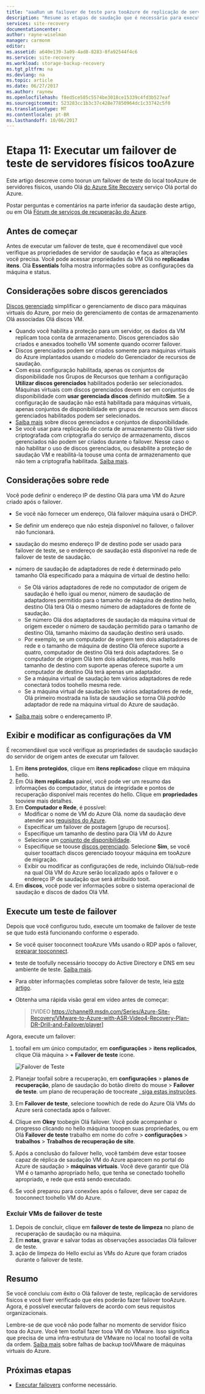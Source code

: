 ```yaml
---
title: "aaaRun um failover de teste para tooAzure de replicação de servidor físico com o Azure Site Recovery | Microsoft Docs"
description: "Resume as etapas de saudação que é necessário para executar um failover de teste [replicando tooAzure usando o serviço do Azure Site Recovery Olá servidores físicos."
services: site-recovery
documentationcenter: 
author: rayne-wiselman
manager: carmonm
editor: 
ms.assetid: a640e139-3a09-4ad8-8283-8fa92544f4c6
ms.service: site-recovery
ms.workload: storage-backup-recovery
ms.tgt_pltfrm: na
ms.devlang: na
ms.topic: article
ms.date: 06/27/2017
ms.author: raynew
ms.openlocfilehash: f8ed5ce585c5574be3018ce15339c4fd3b527eaf
ms.sourcegitcommit: 523283cc1b3c37c428e77850964dc1c33742c5f0
ms.translationtype: MT
ms.contentlocale: pt-BR
ms.lasthandoff: 10/06/2017
---
```

# <a name="step-11-run-a-test-failover-of-physical-servers-tooazure"></a>Etapa 11: Executar um failover de teste de servidores físicos tooAzure

Este artigo descreve como toorun um failover de teste do local tooAzure de servidores físicos, usando Olá [do Azure Site Recovery](site-recovery-overview.md) serviço Olá portal do Azure.

Postar perguntas e comentários na parte inferior da saudação deste artigo, ou em Olá [Fórum de serviços de recuperação do Azure](https://social.msdn.microsoft.com/forums/azure/home?forum=hypervrecovmgr).


## <a name="before-you-start"></a>Antes de começar

Antes de executar um failover de teste, que é recomendável que você verifique as propriedades de servidor de saudação e faça as alterações você precisa. Você pode acessar propriedades da VM Olá no **replicadas itens**. Olá **Essentials** folha mostra informações sobre as configurações da máquina e status.

## <a name="managed-disk-considerations"></a>Considerações sobre discos gerenciados

[Discos gerenciado](../virtual-machines/windows/managed-disks-overview.md) simplificar o gerenciamento de disco para máquinas virtuais do Azure, por meio do gerenciamento de contas de armazenamento Olá associadas Olá discos VM. 

- Quando você habilita a proteção para um servidor, os dados da VM replicam tooa conta de armazenamento. Discos gerenciados são criados e anexados toohello VM somente quando ocorrer failover.
- Discos gerenciados podem ser criados somente para máquinas virtuais do Azure implantados usando o modelo do Gerenciador de recursos de saudação.  
- Com essa configuração habilitada, apenas os conjuntos de disponibilidade nos Grupos de Recursos que tenham a configuração **Utilizar discos gerenciados** habilitados poderão ser selecionados. Máquinas virtuais com discos gerenciados devem ser em conjuntos de disponibilidade com **usar gerenciada discos** definido muito**Sim**. Se a configuração de saudação não está habilitada para máquinas virtuais, apenas conjuntos de disponibilidade em grupos de recursos sem discos gerenciados habilitados podem ser selecionados.
- [Saiba mais](https://docs.microsoft.com/azure/virtual-machines/windows/manage-availability#use-managed-disks-for-vms-in-an-availability-set) sobre discos gerenciados e conjuntos de disponibilidade.
- Se você usar para replicação de conta de armazenamento Olá tiver sido criptografada com criptografia do serviço de armazenamento, discos gerenciados não podem ser criados durante o failover. Nesse caso o não habilitar o uso de discos gerenciados, ou desabilite a proteção de saudação VM e reabilitá-la toouse uma conta de armazenamento que não tem a criptografia habilitada. [Saiba mais](https://docs.microsoft.com/azure/storage/storage-managed-disks-overview#managed-disks-and-encryption).


## <a name="network-considerations"></a>Considerações sobre rede

Você pode definir o endereço IP de destino Olá para uma VM do Azure criado após o failover.

- Se você não fornecer um endereço, Olá failover máquina usará o DHCP.
- Se definir um endereço que não esteja disponível no failover, o failover não funcionará.
- saudação do mesmo endereço IP de destino pode ser usado para failover de teste, se o endereço de saudação está disponível na rede de failover de teste de saudação.
- número de saudação de adaptadores de rede é determinado pelo tamanho Olá especificado para a máquina de virtual de destino hello:

     - Se Olá vários adaptadores de rede no computador de origem de saudação é hello igual ou menor, número de saudação de adaptadores permitido para o tamanho de máquina de destino hello, destino Olá terá Olá o mesmo número de adaptadores de fonte de saudação.
     - Se número Olá dos adaptadores de saudação da máquina virtual de origem exceder o número de saudação permitido para o tamanho de destino Olá, tamanho máximo da saudação destino será usado.
     - Por exemplo, se um computador de origem tem dois adaptadores de rede e o tamanho de máquina de destino Olá oferece suporte a quatro, computador de destino Olá terá dois adaptadores. Se o computador de origem Olá tem dois adaptadores, mas hello tamanho de destino com suporte apenas oferece suporte a um computador de destino Olá terá apenas um adaptador.     
   - Se a máquina virtual de saudação tem vários adaptadores de rede conectará todos toohello mesma rede.
   - Se a máquina virtual de saudação tem vários adaptadores de rede, Olá primeiro mostrada na lista de saudação se torna Olá *padrão* adaptador de rede na máquina virtual do Azure de saudação.
 - [Saiba mais](vmware-walkthrough-network.md) sobre o endereçamento IP.



## <a name="view-and-modify-vm-settings"></a>Exibir e modificar as configurações da VM

É recomendável que você verifique as propriedades de saudação saudação do servidor de origem antes de executar um failover.

1. Em **itens protegidos**, clique em **itens replicados**e clique em máquina hello.
2. Em Olá **item replicadas** painel, você pode ver um resumo das informações do computador, status de integridade e pontos de recuperação disponível mais recentes do hello. Clique em **propriedades** tooview mais detalhes.
3. Em **Computador e Rede**, é possível:
    - Modificar o nome de VM do Azure Olá. nome da saudação deve atender aos [requisitos do Azure](site-recovery-support-matrix-to-azure.md#failed-over-azure-vm-requirements).
    - Especificar um failover de postagem [grupo de recursos].
    - Especifique um tamanho de destino para Olá VM do Azure
    - Selecione um [conjunto de disponibilidade](../virtual-machines/windows/tutorial-availability-sets.md).
    - Especifique se toouse [discos gerenciado](#managed-disk-considerations). Selecione **Sim**, se você quiser tooattach discos gerenciado tooyour máquina em tooAzure de migração.
    - Exibir ou modificar as configurações de rede, incluindo Olá/sub-rede na qual Olá VM do Azure serão localizado após o failover e o endereço IP de saudação que será atribuído tooit.
4. Em **discos**, você pode ver informações sobre o sistema operacional de saudação e discos de dados Olá VM.

## <a name="run-a-test-failover"></a>Execute um teste de failover

Depois que você configurou tudo, execute um toomake de failover de teste se que tudo está funcionando conforme o esperado.

- Se você quiser tooconnect tooAzure VMs usando o RDP após o failover, [preparar tooconnect](site-recovery-test-failover-to-azure.md#prepare-to-connect-to-azure-vms-after-failover).
 - teste de toofully necessário toocopy do Active Directory e DNS em seu ambiente de teste. [Saiba mais](site-recovery-active-directory.md#test-failover-considerations).
 - Para obter informações completas sobre failover de teste, leia [este artigo](site-recovery-test-failover-to-azure.md).
- Obtenha uma rápida visão geral em vídeo antes de começar:

     
     >[!VIDEO https://channel9.msdn.com/Series/Azure-Site-Recovery/VMware-to-Azure-with-ASR-Video4-Recovery-Plan-DR-Drill-and-Failover/player]

Agora, execute um failover:

1. toofail em um único computador, em **configurações** > **itens replicados**, clique Olá máquina > **+ Failover de teste** ícone.

    ![Failover de Teste](./media/physical-walkthrough-test-failover/test-failover.png)

2. Planejar toofail sobre a recuperação, em **configurações** > **planos de recuperação**, plano de saudação do botão direito do mouse > **Failover de teste**. um plano de recuperação de toocreate [, siga estas instruções](site-recovery-create-recovery-plans.md).  

3. Em **Failover de teste**, selecione toowhich de rede do Azure Olá VMs do Azure será conectada após o failover.

4. Clique em **Okey** toobegin Olá failover. Você pode acompanhar o progresso clicando no hello máquina tooopen suas propriedades, ou em Olá **Failover de teste** trabalho em nome do cofre > **configurações** > **trabalhos**  >  **Trabalhos de recuperação de site**.

5. Após a conclusão do failover hello, você também deve estar toosee capaz de réplica de saudação VM do Azure aparecem no portal do Azure de saudação > **máquinas virtuais**. Você deve garantir que Olá VM é o tamanho apropriado hello, que tenha se conectado toohello apropriado, e rede que está sendo executado.

6. Se você preparou para conexões após o failover, deve ser capaz de tooconnect toohello VM do Azure.

### <a name="delete-test-failover-vms"></a>Excluir VMs de failover de teste

1. Depois de concluir, clique em **failover de teste de limpeza** no plano de recuperação de saudação ou na máquina.
2. Em **notas**, gravar e salvar todas as observações associadas Olá failover de teste.
3. ação de limpeza do Hello exclui as VMs do Azure que foram criados durante o failover de teste.

## <a name="summary"></a>Resumo

Se você concluiu com êxito o Olá failover de teste, replicação de servidores físicos e você tiver verificado que eles poderão fazer failover tooAzure. Agora, é possível executar failovers de acordo com seus requisitos organizacionais. 

Lembre-se de que você não pode falhar no momento de servidor físico tooa do Azure. Você tem toofail fazer tooa VM do VMware. Isso significa que precisa de uma infra-estrutura de VMware no local no toofail de volta da ordem. [Saiba mais](site-recovery-failback-azure-to-vmware.md) sobre falhas de backup tooVMware de máquinas virtuais do Azure.


## <a name="next-steps"></a>Próximas etapas

- [Executar failovers](site-recovery-failover.md) conforme necessário.
